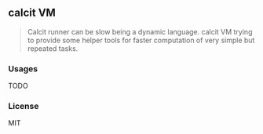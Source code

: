 ## calcit VM

> Calcit runner can be slow being a dynamic language. calcit VM trying to provide some helper tools for faster computation of very simple but repeated tasks.

### Usages

TODO

### License

MIT

